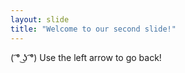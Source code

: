 ```yaml
---
layout: slide
title: "Welcome to our second slide!"
---
```

( ͡° ͜ʖ ͡°)
Use the left arrow to go back!